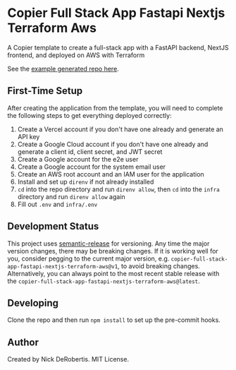 # Copier Full Stack App Fastapi Nextjs Terraform Aws

A Copier template to create a full-stack app with a FastAPI backend, NextJS frontend, and deployed on AWS with Terraform

See the [example generated repo here](https://github.com/nickderobertis/copier-full-stack-app-fastapi-nextjs-terraform-aws-example).

## First-Time Setup

After creating the application from the template, you will need to complete the following
steps to get everything deployed correctly:

1. Create a Vercel account if you don't have one already and generate an API key
2. Create a Google Cloud account if you don't have one already and generate a client id,
   client secret, and JWT secret
3. Create a Google account for the e2e user
4. Create a Google account for the system email user
5. Create an AWS root account and an IAM user for the application
6. Install and set up `direnv` if not already installed
7. `cd` into the repo directory and run `direnv allow`, then `cd` into the `infra` directory
   and run `direnv allow` again
8. Fill out `.env` and `infra/.env`

## Development Status

This project uses [semantic-release](https://github.com/semantic-release/semantic-release) for versioning.
Any time the major version changes, there may be breaking changes. If it is working well for you, consider
pegging to the current major version, e.g. `copier-full-stack-app-fastapi-nextjs-terraform-aws@v1`, to avoid breaking changes. Alternatively,
you can always point to the most recent stable release with the `copier-full-stack-app-fastapi-nextjs-terraform-aws@latest`.

## Developing

Clone the repo and then run `npm install` to set up the pre-commit hooks.

## Author

Created by Nick DeRobertis. MIT License.

